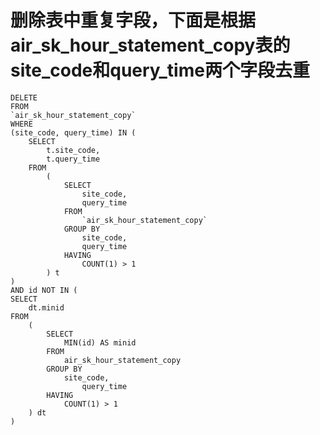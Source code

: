 删除表中重复字段，下面是根据air_sk_hour_statement_copy表的 site_code和query_time两个字段去重
===
    DELETE
    FROM
	`air_sk_hour_statement_copy`
    WHERE
	(site_code, query_time) IN (
		SELECT
			t.site_code,
			t.query_time
		FROM
			(
				SELECT
					site_code,
					query_time
				FROM
					`air_sk_hour_statement_copy`
				GROUP BY
					site_code,
					query_time
				HAVING
					COUNT(1) > 1
			) t
	)
    AND id NOT IN (
	SELECT
		dt.minid
	FROM
		(
			SELECT
				MIN(id) AS minid
			FROM
				air_sk_hour_statement_copy
			GROUP BY
				site_code,
					query_time
			HAVING
				COUNT(1) > 1
		) dt
    )
 
